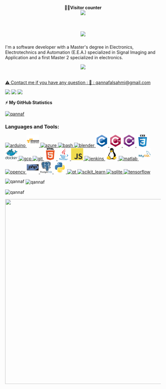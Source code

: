 <!-- visitor counter -->
<p align="center"> <strong>👨‍🎓Visitor counter</strong><br>
  <img src="https://profile-counter.glitch.me/Qannaf/count.svg" />  
</p>


<!--<a href="https://github.com/antonkomarev/github-profile-views-counter"><img src="https://komarev.com/ghpvc/?username=Qannaf"></a> -->

<h1 align="center">
  <a href="">
    <img src="https://readme-typing-svg.herokuapp.com/?lines=Hey,+There!+👋;.here's,Qannaf+AL-SAHMI+..;Nice+to+meet+you!&center=true&size=30">
  </a>
</h1>


I'm a software developer with a Master's degree in Electronics, Electrotechnics and Automation (E.E.A.) specialized in Signal Imaging and Application and a first Master 2 specialized in electronics.

<p align="center">
<a href="https://twitter.com/aminostwt" alt="Twitter Follow">
  <img src="https://activity-graph.herokuapp.com/graph?username=Qannaf&theme=dracula&bg_color=00000000&color=878787&line=4c8ed9&point=00000000&area=true&hide_border=true"><br><br>
</p>

⚠️ Contact me if you have any question :
📩 : qannafalsahmi@gmail.com

<a href="https://qannaf.github.io/alsahmi/" target="_blank"><img height="38" src="https://img.shields.io/static/v1?label=Portfolio&message=q.alsahmi&color=brightgreen&style=for-the-badge&logo=netlify&labelColor=000"/></a>
  <a href="https://mobile.twitter.com/qannafalsahmi" target="_blank"><img height="38" src="https://img.shields.io/static/v1?label=twitter&message=@q.alsahmi&color=00ACEE&style=for-the-badge&logo=twitter&labelColor=000"/></a>
    <a href="https://fr.linkedin.com/in/qannaf-al-sahmi-34138115a" target="_blank"><img height="38" src="https://img.shields.io/static/v1?label=linkedin&message=Connect&color=0072b1&style=for-the-badge&logo=linkedin&labelColor=000"/></a>



<b>⚡ My GitHub Statistics</b>

<p align="left"> <a href="https://github.com/ryo-ma/github-profile-trophy"><img src="https://github-profile-trophy.vercel.app/?username=qannaf" alt="qannaf" /></a> </p>


<h3 align="left">Languages and Tools:</h3>
<p align="left"> <a href="https://www.arduino.cc/" target="_blank"> <img src="https://cdn.worldvectorlogo.com/logos/arduino-1.svg" alt="arduino" width="40" height="40"/> </a> <a href="https://aws.amazon.com" target="_blank"> <img src="https://raw.githubusercontent.com/devicons/devicon/master/icons/amazonwebservices/amazonwebservices-original-wordmark.svg" alt="aws" width="40" height="40"/> </a> <a href="https://azure.microsoft.com/en-in/" target="_blank"> <img src="https://www.vectorlogo.zone/logos/microsoft_azure/microsoft_azure-icon.svg" alt="azure" width="40" height="40"/> </a> <a href="https://www.gnu.org/software/bash/" target="_blank"> <img src="https://www.vectorlogo.zone/logos/gnu_bash/gnu_bash-icon.svg" alt="bash" width="40" height="40"/> </a> <a href="https://www.blender.org/" target="_blank"> <img src="https://download.blender.org/branding/community/blender_community_badge_white.svg" alt="blender" width="40" height="40"/> </a> <a href="https://www.cprogramming.com/" target="_blank"> <img src="https://raw.githubusercontent.com/devicons/devicon/master/icons/c/c-original.svg" alt="c" width="40" height="40"/> </a> <a href="https://www.w3schools.com/cpp/" target="_blank"> <img src="https://raw.githubusercontent.com/devicons/devicon/master/icons/cplusplus/cplusplus-original.svg" alt="cplusplus" width="40" height="40"/> </a> <a href="https://www.w3schools.com/cs/" target="_blank"> <img src="https://raw.githubusercontent.com/devicons/devicon/master/icons/csharp/csharp-original.svg" alt="csharp" width="40" height="40"/> </a> <a href="https://www.w3schools.com/css/" target="_blank"> <img src="https://raw.githubusercontent.com/devicons/devicon/master/icons/css3/css3-original-wordmark.svg" alt="css3" width="40" height="40"/> </a> <a href="https://www.docker.com/" target="_blank"> <img src="https://raw.githubusercontent.com/devicons/devicon/master/icons/docker/docker-original-wordmark.svg" alt="docker" width="40" height="40"/> </a> <a href="https://cloud.google.com" target="_blank"> <img src="https://www.vectorlogo.zone/logos/google_cloud/google_cloud-icon.svg" alt="gcp" width="40" height="40"/> </a> <a href="https://git-scm.com/" target="_blank"> <img src="https://www.vectorlogo.zone/logos/git-scm/git-scm-icon.svg" alt="git" width="40" height="40"/> </a> <a href="https://www.w3.org/html/" target="_blank"> <img src="https://raw.githubusercontent.com/devicons/devicon/master/icons/html5/html5-original-wordmark.svg" alt="html5" width="40" height="40"/> </a> <a href="https://www.java.com" target="_blank"> <img src="https://raw.githubusercontent.com/devicons/devicon/master/icons/java/java-original.svg" alt="java" width="40" height="40"/> </a> <a href="https://developer.mozilla.org/en-US/docs/Web/JavaScript" target="_blank"> <img src="https://raw.githubusercontent.com/devicons/devicon/master/icons/javascript/javascript-original.svg" alt="javascript" width="40" height="40"/> </a> <a href="https://www.jenkins.io" target="_blank"> <img src="https://www.vectorlogo.zone/logos/jenkins/jenkins-icon.svg" alt="jenkins" width="40" height="40"/> </a> <a href="https://www.linux.org/" target="_blank"> <img src="https://raw.githubusercontent.com/devicons/devicon/master/icons/linux/linux-original.svg" alt="linux" width="40" height="40"/> </a> <a href="https://www.mathworks.com/" target="_blank"> <img src="https://upload.wikimedia.org/wikipedia/commons/2/21/Matlab_Logo.png" alt="matlab" width="40" height="40"/> </a> <a href="https://www.mysql.com/" target="_blank"> <img src="https://raw.githubusercontent.com/devicons/devicon/master/icons/mysql/mysql-original-wordmark.svg" alt="mysql" width="40" height="40"/> </a> <a href="https://opencv.org/" target="_blank"> <img src="https://www.vectorlogo.zone/logos/opencv/opencv-icon.svg" alt="opencv" width="40" height="40"/> </a> <a href="https://www.php.net" target="_blank"> <img src="https://raw.githubusercontent.com/devicons/devicon/master/icons/php/php-original.svg" alt="php" width="40" height="40"/> </a> <a href="https://www.postgresql.org" target="_blank"> <img src="https://raw.githubusercontent.com/devicons/devicon/master/icons/postgresql/postgresql-original-wordmark.svg" alt="postgresql" width="40" height="40"/> </a> <a href="https://www.python.org" target="_blank"> <img src="https://raw.githubusercontent.com/devicons/devicon/master/icons/python/python-original.svg" alt="python" width="40" height="40"/> </a> <a href="https://www.qt.io/" target="_blank"> <img src="https://upload.wikimedia.org/wikipedia/commons/0/0b/Qt_logo_2016.svg" alt="qt" width="40" height="40"/> </a> <a href="https://scikit-learn.org/" target="_blank"> <img src="https://upload.wikimedia.org/wikipedia/commons/0/05/Scikit_learn_logo_small.svg" alt="scikit_learn" width="40" height="40"/> </a> <a href="https://www.sqlite.org/" target="_blank"> <img src="https://www.vectorlogo.zone/logos/sqlite/sqlite-icon.svg" alt="sqlite" width="40" height="40"/> </a> <a href="https://www.tensorflow.org" target="_blank"> <img src="https://www.vectorlogo.zone/logos/tensorflow/tensorflow-icon.svg" alt="tensorflow" width="40" height="40"/> </a> </p>

<p><img align="left" src="https://github-readme-stats.vercel.app/api/top-langs?username=qannaf&show_icons=true&locale=en&layout=compact" alt="qannaf" /></p>

<p>&nbsp;<img align="center" src="https://github-readme-stats.vercel.app/api?username=qannaf&show_icons=true&locale=en" alt="qannaf" /></p>

<p><img align="center" src="https://github-readme-streak-stats.herokuapp.com/?user=qannaf&" alt="qannaf" /></p>

  
  
  
  
<p align="center">
  <img width="800" height="600" src="qannaf.gif">
</p>




